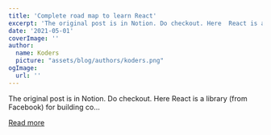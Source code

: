 ```yaml
---
title: 'Complete road map to learn React'
excerpt: 'The original post is in Notion. Do checkout. Here  React is a library (from Facebook) for building co...'
date: '2021-05-01'
coverImage: ''
author:
  name: Koders
  picture: "assets/blog/authors/koders.png"
ogImage:
  url: ''
---
```


The original post is in Notion. Do checkout. Here  React is a library (from Facebook) for building co...

[Read more](https://dev.to/zephyrus21/complete-road-map-to-learn-react-3kfd)
